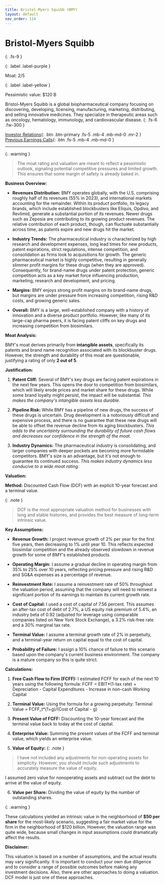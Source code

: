 ```yaml
---
title: Bristol-Myers Squibb (BMY)
layout: default
nav_order: 114
---
```


# Bristol-Myers Squibb
{: .fs-9 }

{: .label .label-purple }

Moat: 2/5

{: .label .label-yellow }

Pessimistic value: $120 B

Bristol-Myers Squibb is a global biopharmaceutical company focusing on discovering, developing, licensing, manufacturing, marketing, distributing, and selling innovative medicines. They specialize in therapeutic areas such as oncology, hematology, immunology, and cardiovascular disease.
{: .fs-6 .fw-300 }

[Investor Relations](https://www.google.com/search?q=BMY+investor+relations){: .btn .btn-primary .fs-5 .mb-4 .mb-md-0 .mr-2 }
[Previous Earnings Calls](https://discountingcashflows.com/company/BMY/transcripts/){: .btn .fs-5 .mb-4 .mb-md-0 }

---

{: .warning } 
>The moat rating and valuation are meant to reflect a pessimistic outlook, signaling potential competitive pressures and limited growth. This ensures that some margin of safety is already baked in.


**Business Overview:**

* **Revenues Distribution:** BMY operates globally, with the U.S. comprising roughly half of its revenues (55% in 2023), and international markets accounting for the remainder. Within its product portfolio, its legacy brands, which include established blockbusters like Eliquis, Opdivo, and Revlimid, generate a substantial portion of its revenues. Newer drugs such as Zeposia are contributing to its growing product revenues. The relative contribution of each product, though, can fluctuate substantially across time, as patents expire and new drugs hit the market.


* **Industry Trends:** The pharmaceutical industry is characterized by high research and development expenses, long lead times for new products, patent expirations, strict regulations, intense competition, and consolidation as firms look to acquisitions for growth. The generic pharmaceutical market is highly competitive, resulting in generally slimmer profit margins for these drugs (when they are approved). Consequently, for brand-name drugs under patent protection, generic competition acts as a key market force influencing production, marketing, research and development, and pricing.


* **Margins:** BMY enjoys strong profit margins on its brand-name drugs, but margins are under pressure from increasing competition, rising R&D costs, and growing generic sales.


* **Overall:** BMY is a large, well-established company with a history of innovation and a diverse product portfolio. However, like many of its large-cap pharma peers, it is facing patent cliffs on key drugs and increasing competition from biosimilars.

**Moat Analysis:**

BMY's moat derives primarily from **intangible assets**, specifically its patents and brand name recognition associated with its blockbuster drugs. However, the strength and durability of this moat are questionable, justifying a rating of only **2 out of 5**.

**Justification:**

1. **Patent Cliff:** Several of BMY's key drugs are facing patent expirations in the next few years. This opens the door to competition from biosimilars, which will likely erode prices and market share for these drugs.  While some brand loyalty might persist, the impact will be substantial.  *This makes the company's intangible assets less durable*.

2. **Pipeline Risk:**  While BMY has a pipeline of new drugs, the success of these drugs is uncertain. Drug development is a notoriously difficult and expensive process, and there is no guarantee that these new drugs will be able to offset the revenue decline from its aging blockbusters. *This adds to the uncertainty surrounding the durability of future cash flows and decreases our confidence in the strength of the moat.*

3. **Industry Dynamics:** The pharmaceutical industry is consolidating, and larger companies with deeper pockets are becoming more formidable competitors.  BMY's size is an advantage, but it's not enough to guarantee its continued success. *This makes industry dynamics less conducive to a wide moat rating.*

**Valuation:**

**Method:** Discounted Cash Flow (DCF) with an explicit 10-year forecast and a terminal value.


{: .note }

>  DCF is the most appropriate valuation method for businesses with long and stable histories, and provides the best measure of long-term intrinsic value.

**Key Assumptions:**

* **Revenue Growth:** I project revenue growth of 2% per year for the first five years, then decreasing to 1% until year 10. This reflects expected biosimilar competition and the already observed slowdown in revenue growth for some of BMY's established products.


* **Operating Margin:**  I assume a gradual decline in operating margin from 35% to 25% over 10 years, reflecting pricing pressure and rising R&D and SG&A expenses as a percentage of revenue.


* **Reinvestment Rate:**  I assume a reinvestment rate of 50% throughout the valuation period, assuming that the company will need to reinvest a significant portion of its earnings to maintain its current growth rate.


* **Cost of Capital:** I used a cost of capital of 7.56 percent. This assumes an after-tax cost of debt of 2.7%, a US equity risk premium of 5.4%, an industry beta of 0.92 (adjusted for leverage using comparable companies listed on New York Stock Exchange), a 3.2% risk-free rate and a 30% marginal tax rate.


* **Terminal Value:** I assume a terminal growth rate of 2% in perpetuity, and a terminal-year return on capital equal to the cost of capital.


* **Probability of Failure:** I assign a 10% chance of failure to this scenario based upon the company's current business environment. The company is a mature company so this is quite strict.



**Calculations:**

1. **Free Cash Flow to Firm (FCFF):** I estimated FCFF for each of the next 10 years using the following formula: 
    FCFF = EBIT*(1-tax rate) + Depreciation - Capital Expenditures - Increase in non-cash Working Capital


2. **Terminal Value:** Using the formula for a growing perpetuity:
    Terminal Value = FCFF_t*(1+g)/(Cost of Capital - g)


3. **Present Value of FCFF:** Discounting the 10-year forecast and the terminal value back to today at the cost of capital.


4. **Enterprise Value:** Summing the present values of the FCFF and terminal value, which yields an enterprise value.


5. **Value of Equity:** 
{: .note }

>  I have not included any adjustments for non-operating assets for simplicity. However, you should include such adjustments to accurately measure the value of equity.

I assumed zero value for nonoperating assets and subtract out the debt to arrive at the value of equity.


6. **Value per Share:** Dividing the value of equity by the number of outstanding shares. 


{: .warning }

These calculations yielded an intrinsic value in the neighborhood of **$50 per share** for the most-likely scenario, suggesting a fair market value for the firm in the neighborhood of  $120 billion. However, the valuation range was quite wide, because small changes in input assumptions could dramatically affect the results.

**Disclaimer:**

This valuation is based on a number of assumptions, and the actual results may vary significantly.  It is important to conduct your own due diligence and to consider a range of possible outcomes before making any investment decisions. Also, there are other approaches to doing a valuation. DCF model is just one of these approaches.
